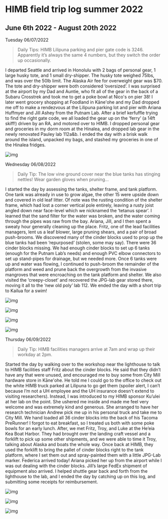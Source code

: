 # HIMB field trip log summer 2022

## June 6th 2022 - August 20th 2022

Tuesday 06/07/2022

> Daily Tips: HIMB Lilipuna parking and pier gate code is 3246. Apparently it’s always the same 4 numbers, but they switch the order up occasionally. 

I departed Seattle and arrived in Honolulu with 2 bags of personal gear, 1 large husky tote, and 1 small dry-shipper. The husky tote weighed 75lbs, and was over the 50lb limit. The Alaska Air fee for overweight gear was $70. The tote and dry-shipper were both considered ‘oversized’. I was surprised at the airport by my Dad and Auntie, who fit all of the gear in the back of a Subaru Crosstrek and took me to get a poke bowl at Nico's on pier 38! I later went grocery shopping at Foodland in Kāne'ohe and my Dad dropped me off to make a rendezvous at the Lilipuna parking lot and pier with Ariana Huffmyer and Jill Ashey from the Putnam Lab. After a brief kerfuffle trying to find the right gate code, we all loaded the gear up on the ‘ferry’ (a 14ft skiff!) driven by an RA, and motored over to HIMB. I dropped personal gear and groceries in my dorm room at the Hinalea, and dropped lab gear in the newly renovated Pauley lab 112a&b. I ended the day with a brisk walk around the island, unpacked my bags, and stashed my groceries in one of the Hinalea fridges. 

![img](https://lh5.googleusercontent.com/dFCpK7w1vLRDZN01BZ0ZNUWPWN9pfm-5qK7HN6X6aOSqNWuDZdlEGHOutJTl4V1cKML7RsCB3AweGclp7SxpZDvQRB0wLIcWjYsnF838bW4GLNsO8lu6TsUEGdxe77bahA20m2hk4YbE2wYEdA)



Wednesday 06/08/2022

> Daily Tip: The low vine ground cover near the blue tanks has stinging nettles! Wear garden gloves when pruning… 

I started the day by assessing the tanks, shelter frame, and tank platform. One tank was already in use to grow algae, the other 15 were upside down and covered in old leaf litter. Of note was the rusting condition of the shelter frame, which had lost a corner vertical pole entirely, leaving a rusty joist angled down near face-level which we nicknamed the ‘tetanus spear’. I learned that the sand filter for the water was broken, and the water coming through the pipes was raw from the bay. Ariana, Jill, and I then spent a sweaty hour generally cleaning up the place. Fritz, one of the lead facilities managers, lent us a leaf blower, large pruning shears, and a pair of broad push-brooms. We discovered many of the cinder blocks used to prop up the blue tanks had been ‘repurposed’ (stolen, some may say). There were 36 cinder blocks missing. We had enough cinder blocks to set up 6 tanks (enough for the Putnam Lab’s needs) and enough PVC elbow connectors to set up stand-pipes for drainage, but we needed more. Once 6 tanks were up and water was flowing, I continued to push-broom the remainder of the platform and weed and prune back the overgrowth from the invasive mangroves that were encroaching on the tank platform and shelter. We also visited the ‘creepy-closet’ and recovered the JPG-lab gear stored there, moving it all to the ‘new old poly’ lab 112. We ended the day with a short trip to Kailua for a swim!

![img](https://lh5.googleusercontent.com/sP-cPDTIjQy25zUUAWHjnvoxLXH7kb-18ZI_E-KO0-1pxZgrPoqt7h7J2k4j3L8iOEGPA07akL_qRKvowr8oAMNfUDfiKXN_0t6fQlII1e75KlrQXzb5FqS9f1Wooq56-KJBoY4Io27ebOB_eQ)

![img](https://lh3.googleusercontent.com/gaW5spZ_41QpKtjvwjeq7m1q7gOA1VaNqPD0GwmEOnIjVby2a6xCPQqxoSPOilrtAeDZSiTP19yjLrHisj5W9WDgYcRyzhyCcBERz0GRV6unrxLNvR3MAqpEnAR0Lckacjn17y1BidUC2_LTJw)

![img](https://lh4.googleusercontent.com/dMK4Npb_0HbtWrnkYrubODTsfPbOX8so0JcGdN6qY2dA_B0vBr3iGDJirnITrtb4TfI5H3LV6_tWWcu2rcBYeCJqWHeklHlUpec2i4GFqnuOMHw-A2Xwq6zH-YYF7mlJ4lJqgbvqBuHfC_AgEw)

![img](https://lh5.googleusercontent.com/UU9Tf-uNnSZ7uMuNzrUUs3ySh-VURw3tv0GKHboPkEp1v3niBXxUxQvAkqZYeku2UHA1HSE4DM5sk05TM9PJhICLGyLR8whCC-UUUgsIbfnwU7nlr__isOgUN1sD4r00fpZr5Z4UqpSRLsbaoQ)



Thursday 06/09/2022

> Daily Tip: HIMB facilities managers arrive at 7am and wrap up their workday at 2pm. 

Started the day by walking over to the workshop near the lighthouse to talk to HIMB facilities staff Fritz about the cinder blocks. He said that they didn’t have any that were unused, and encouraged me to buy some from City Mill hardware store in Kāne'ohe. He told me I could go to the office to check out the white HIMB truck parked at Lilipuna to go get them (spoiler alert, I can’t because I’m not a UH employee and the UH insurance doesn't extend to visiting researchers).  Instead, I was introduced to my HIMB sponsor Ku’ulei at her lab on the point. She ushered me inside and made me feel very welcome and was extremely kind and generous. She arranged to have her research technician Andrew pick me up in his personal truck and take me to City Mill. We hand loaded all 36 cinder blocks into the back of his Tacoma PreRunner! I forgot to eat breakfast, so I treated us both with some poke bowls for an early lunch. After, we met Fritz, Troy, and Luke at the He’eia Kea Boat Harbor. They had brought over the landing craft vessel and a forklift to pick up some other shipments, and we were able to time it Troy, talking about Alaska and boats the whole way. Once back at HIMB, they used the forklift to bring the pallet of cinder blocks right to the tank platform, where I set them out and spray-painted them with a little JPG-Lab marker. Federica arrived today! Ariana picked her up from the airport while I was out dealing with the cinder blocks. Jill’s large FedEx shipment of equipment also arrived. I helped shuttle gear back and forth from the lighthouse to the lab, and I ended the day by catching up on this log, and submitting some receipts for reimbursement. 

![img](https://lh6.googleusercontent.com/PIX1OTGgEPj3oPvD3nXtWrTfPJ_Ds_DxKsORULrrZnY6-Cv_6J2Sd02RqroUnS75Dv1wVfUjUj2de0Bb30cO4EO1SQFd47WM3nZIZLajQFWw3P9JGeIrt2IYHE5Rx2BiPfo5TVsYhD_l2oZu3g)

![img](https://lh6.googleusercontent.com/sdIqJlSUSTZDHmOdGQyOcp59u3XBDDxHY_vifFarQL5cBOHBQr4UPMOfG5mI8ALetP_H6Z_blPRHefnzvFjqnk45LkbWOGd3wVWfksXXbHPS-fQ9blz1PW1dSKAwN67Gp03puD16ZbojWBpmlA)

![img](https://lh4.googleusercontent.com/7NieRp2MRvmDc5dQrNyPBLJ_39yOcHmnNZGeReuBLs7LuEaLYlbhcr5msXDmTFbC7AQpZQHl0EgM1m3j6HGK3CkA0yD2STL8Qy9J-xhRBpNRuPoIipXd6eLg_DJ-bCTxVGIr9IQPLsnH85A3hQ)